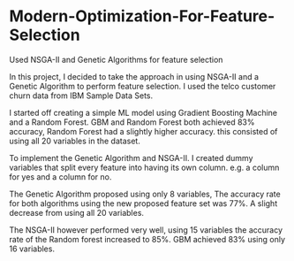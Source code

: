 # Modern-Optimization-For-Feature-Selection
Used NSGA-II and Genetic Algorithms for feature selection

In this project, I decided to take the approach in using NSGA-II and a Genetic Algorithm to perform feature selection. I used the telco customer churn data from IBM Sample Data Sets. 

I started off creating a simple ML model using Gradient Boosting Machine and a Random Forest. GBM and Random Forest both achieved 83% accuracy, Random Forest had a slightly higher accuracy. this consisted of using all 20 variables in the dataset.

To implement the Genetic Algorithm and NSGA-II. I created dummy variables that split every feature into having its own column. e.g. a column for yes and a column for no. 

The Genetic Algorithm proposed using only 8 variables, The accuracy rate for both algorithms using the new proposed feature set was 77%. A slight decrease from using all 20 variables. 

The NSGA-II however performed very well, using 15 variables the accuracy rate of the Random forest increased to 85%. GBM achieved 83% using only 16 variables. 


